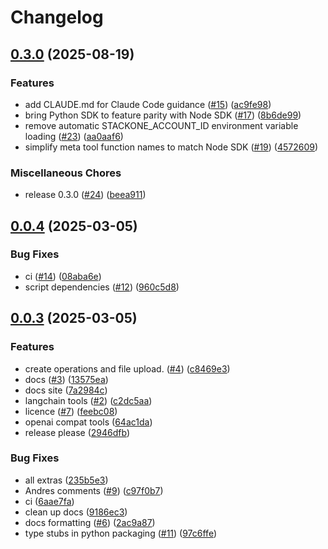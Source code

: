 # Changelog

## [0.3.0](https://github.com/StackOneHQ/stackone-ai-python/compare/stackone-ai-v0.0.4...stackone-ai-v0.3.0) (2025-08-19)


### Features

* add CLAUDE.md for Claude Code guidance ([#15](https://github.com/StackOneHQ/stackone-ai-python/issues/15)) ([ac9fe98](https://github.com/StackOneHQ/stackone-ai-python/commit/ac9fe9857f44c19394654dfcbe23fecc5cf9fbb0))
* bring Python SDK to feature parity with Node SDK ([#17](https://github.com/StackOneHQ/stackone-ai-python/issues/17)) ([8b6de99](https://github.com/StackOneHQ/stackone-ai-python/commit/8b6de99184227cb7f1580964dc3eae14f8f60fc1))
* remove automatic STACKONE_ACCOUNT_ID environment variable loading ([#23](https://github.com/StackOneHQ/stackone-ai-python/issues/23)) ([aa0aaf6](https://github.com/StackOneHQ/stackone-ai-python/commit/aa0aaf6d6bf528f8e29def9b008db23cf94b97c7))
* simplify meta tool function names to match Node SDK ([#19](https://github.com/StackOneHQ/stackone-ai-python/issues/19)) ([4572609](https://github.com/StackOneHQ/stackone-ai-python/commit/4572609a9b85a88fc3067be12f821ec0bc54e769))


### Miscellaneous Chores

* release 0.3.0 ([#24](https://github.com/StackOneHQ/stackone-ai-python/issues/24)) ([beea911](https://github.com/StackOneHQ/stackone-ai-python/commit/beea91165ed2ba3eb5f5ad6ca8656344561b0b43))

## [0.0.4](https://github.com/StackOneHQ/stackone-ai-python/compare/stackone-ai-v0.0.3...stackone-ai-v0.0.4) (2025-03-05)


### Bug Fixes

* ci ([#14](https://github.com/StackOneHQ/stackone-ai-python/issues/14)) ([08aba6e](https://github.com/StackOneHQ/stackone-ai-python/commit/08aba6e96e55b4bedc7272e3adc91a1745d7859a))
* script dependencies ([#12](https://github.com/StackOneHQ/stackone-ai-python/issues/12)) ([960c5d8](https://github.com/StackOneHQ/stackone-ai-python/commit/960c5d86f33fcda8bae72d58166ee5991e08f4d5))

## [0.0.3](https://github.com/StackOneHQ/stackone-ai-python/compare/stackone-ai-v0.0.2...stackone-ai-v0.0.3) (2025-03-05)


### Features

* create operations and file upload.  ([#4](https://github.com/StackOneHQ/stackone-ai-python/issues/4)) ([c8469e3](https://github.com/StackOneHQ/stackone-ai-python/commit/c8469e3e0f7d7d35aee88edd0585a76411dcfba1))
* docs ([#3](https://github.com/StackOneHQ/stackone-ai-python/issues/3)) ([13575ea](https://github.com/StackOneHQ/stackone-ai-python/commit/13575eacede3c96ee3861611cdac6fca5663d7e9))
* docs site ([7a2984c](https://github.com/StackOneHQ/stackone-ai-python/commit/7a2984c33deb748abe3f282a449075631da80aef))
* langchain tools ([#2](https://github.com/StackOneHQ/stackone-ai-python/issues/2)) ([c2dc5aa](https://github.com/StackOneHQ/stackone-ai-python/commit/c2dc5aadda1104117c60703ccca6ceb63f8fd68d))
* licence ([#7](https://github.com/StackOneHQ/stackone-ai-python/issues/7)) ([feebc08](https://github.com/StackOneHQ/stackone-ai-python/commit/feebc08ee61f9e4569cbc44c4bac4d1060c036ef))
* openai compat tools ([64ac1da](https://github.com/StackOneHQ/stackone-ai-python/commit/64ac1da8f1d4fad090a1822d751e003a2cca2e52))
* release please ([2946dfb](https://github.com/StackOneHQ/stackone-ai-python/commit/2946dfbdaf2d27bdcfa49925c6aeaa59ea1a9a5e))


### Bug Fixes

* all extras ([235b5e3](https://github.com/StackOneHQ/stackone-ai-python/commit/235b5e32da6a0495d9ef082403ab2898c42a1976))
* Andres comments ([#9](https://github.com/StackOneHQ/stackone-ai-python/issues/9)) ([c97f0b7](https://github.com/StackOneHQ/stackone-ai-python/commit/c97f0b75959f556b94049fc2b65e51172339b718))
* ci ([6aae7fa](https://github.com/StackOneHQ/stackone-ai-python/commit/6aae7fafedebf48a86f6940c479463e1daf4bf93))
* clean up docs ([9186ec3](https://github.com/StackOneHQ/stackone-ai-python/commit/9186ec36937dd4d8cae1fe7367a686aeb01a0459))
* docs formatting ([#6](https://github.com/StackOneHQ/stackone-ai-python/issues/6)) ([2ac9a87](https://github.com/StackOneHQ/stackone-ai-python/commit/2ac9a8792bc630e60bed560102ad55e12f4cc7c5))
* type stubs in python packaging ([#11](https://github.com/StackOneHQ/stackone-ai-python/issues/11)) ([97c6ffe](https://github.com/StackOneHQ/stackone-ai-python/commit/97c6ffed7c6aaaef2834a503013805a6d31836d0))
